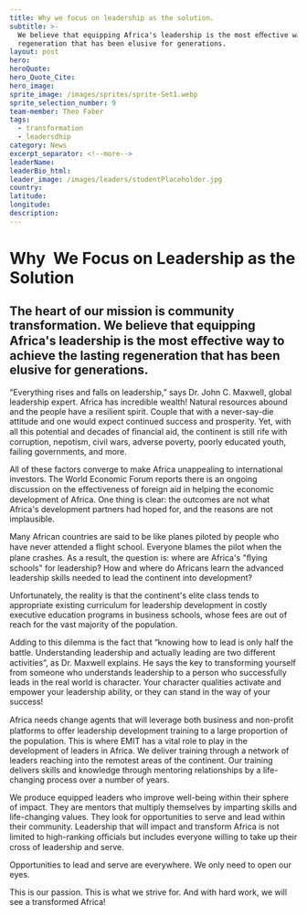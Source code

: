 ```yaml
---
title: Why we focus on leadership as the solution.
subtitle: >-
  We believe that equipping Africa's leadership is the most eﬀective way to achieve the lasting
  regeneration that has been elusive for generations.
layout: post
hero:
heroQuote:
hero_Quote_Cite:
hero_image:
sprite_image: /images/sprites/sprite-Set1.webp
sprite_selection_number: 9
team-member: Theo Faber
tags:
  - transformation
  - leadersdhip
category: News
excerpt_separator: <!--more-->
leaderName:
leaderBio_html:
leader_image: /images/leaders/studentPlaceholder.jpg
country:
latitude:
longitude:
description:
---
```

# Why&nbsp; We Focus on Leadership as the Solution

## The heart of our mission is community transformation. We believe that equipping Africa's leadership is the most eﬀective way to achieve the lasting regeneration that has been elusive for generations.

“Everything rises and falls on leadership,” says Dr. John C. Maxwell, global leadership expert. Africa has incredible wealth\! Natural resources abound and the people have a resilient spirit. Couple that with a never-say-die attitude and one would expect continued success and prosperity. Yet, with all this potential and decades of ﬁnancial aid, the continent is still rife with corruption, nepotism, civil wars, adverse poverty, poorly educated youth, failing governments, and more.

All of these factors converge to make Africa unappealing to international investors. The World Economic Forum reports there is an ongoing discussion on the eﬀectiveness of foreign aid in helping the economic development of Africa. One thing is clear: the outcomes are not what Africa's development partners had hoped for, and the reasons are not implausible.&nbsp;

Many African countries are said to be like planes piloted by people who have never attended a ﬂight school. Everyone blames the pilot when the plane crashes. As a result, the question is: where are Africa's "ﬂying schools" for leadership? How and where do Africans learn the advanced leadership skills needed to lead the continent into development?

Unfortunately, the reality is that the continent's elite class tends to appropriate existing curriculum for leadership development in costly executive education programs in business schools, whose fees are out of reach for the vast majority of the population.

Adding to this dilemma is the fact that “knowing how to lead is only half the battle. Understanding leadership and actually leading are two diﬀerent activities”, as Dr. Maxwell explains. He says the key to transforming yourself from someone who understands leadership to a person who successfully leads in the real world is character. Your character qualities activate and empower your leadership ability, or they can stand in the way of your success\!

Africa needs change agents that will leverage both business and non-proﬁt platforms to oﬀer leadership development training to a large proportion of the population. This is where EMIT has a vital role to play in the development of leaders in Africa. We deliver training through a network of leaders reaching into the remotest areas of the continent. Our training delivers skills and knowledge through mentoring relationships by a life-changing process over a number of years.&nbsp;

We produce equipped leaders who improve well-being within their sphere of impact. They are mentors that multiply themselves by imparting skills and life-changing values. They look for opportunities to serve and lead within their community. Leadership that will impact and transform Africa is not limited to high-ranking oﬃcials but includes everyone willing to take up their cross of leadership and serve.&nbsp;

Opportunities to lead and serve are everywhere. We only need to open our eyes.

This is our passion. This is what we strive for. And with hard work, we will see a transformed Africa\!&nbsp;
